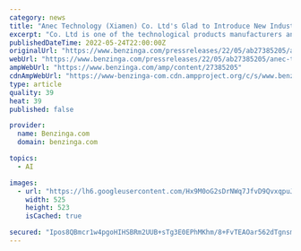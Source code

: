 ```yaml
---
category: news
title: "Anec Technology (Xiamen) Co. Ltd's Glad to Introduce New Industry Leading AI Noise Cancellation Mic Adapter"
excerpt: "Co. Ltd is one of the technological products manufacturers and service provider company focuses on intelligent voice noise reduction products and. The company"
publishedDateTime: 2022-05-24T22:00:00Z
originalUrl: "https://www.benzinga.com/pressreleases/22/05/ab27385205/anec-technology-xiamen-co-ltds-glad-to-introduce-new-industry-leading-ai-noise-cancellation-mic-a"
webUrl: "https://www.benzinga.com/pressreleases/22/05/ab27385205/anec-technology-xiamen-co-ltds-glad-to-introduce-new-industry-leading-ai-noise-cancellation-mic-a"
ampWebUrl: "https://www.benzinga.com/amp/content/27385205"
cdnAmpWebUrl: "https://www-benzinga-com.cdn.ampproject.org/c/s/www.benzinga.com/amp/content/27385205"
type: article
quality: 39
heat: 39
published: false

provider:
  name: Benzinga.com
  domain: benzinga.com

topics:
  - AI

images:
  - url: "https://lh6.googleusercontent.com/Hx9M0oG2sDrNWq7JfvD9QvxqpuJNOOcBwpyWITtrgq4MGoqNembL_Z2yD-QqzJ2ucKrGJVR-XhvZI-7n0_5MgjL3Iz_NlKDyyG4is_63luMsqVH03HPw5AYFGwiwAybP8iq58_2SKJqMQ4hNem-SzWBhLn41"
    width: 525
    height: 523
    isCached: true

secured: "Ipos8QBmcr1w4pgoHIHSBRm2UUB+sTg3E0EPhMKhm/8+FvTEAOar562dTgnsmKsxTWtBPsnf8AGQLmoKiIcHAPPB62pqnyNT1H+kj52kfVs7BfkR6bT5twaOJaizlxWWtQXchsyu3OpBAfT8s30T+rFtu5qOMQ9fofRGwsRR3VeE+KeFRPb3jSTlkitQhPu3rVp78h2GosNH5r+DSzkr5KO48QeyO6Uw76kcLqUa9ufc0oAkvwQCIZ0cWKLCbB8Aqu/reOiKQ10ct5nlrcdnkzjav8BsEmMQ0bOpi1JPAaS9KlSSoqEvMC7WKgDhtRFBGfw0hrPGJqbIyP5EdqBd765Mr+ppIUk2Gm0GSwwSfsw=;vzNWsDVujANfg6vhFHCLiw=="
---
```


